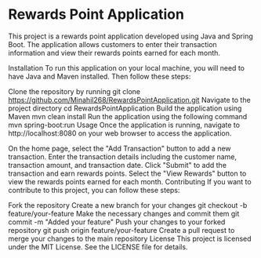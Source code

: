 # Rewards Point Application

This project is a rewards point application developed using Java and Spring Boot. The application allows customers to enter their transaction information and view their rewards points earned for each month.

Installation
To run this application on your local machine, you will need to have Java and Maven installed. Then follow these steps:

Clone the repository by running git clone https://github.com/Minahil268/RewardsPointApplication.git
Navigate to the project directory cd RewardsPointApplication
Build the application using Maven mvn clean install
Run the application using the following command mvn spring-boot:run
Usage
Once the application is running, navigate to http://localhost:8080 on your web browser to access the application.

On the home page, select the "Add Transaction" button to add a new transaction.
Enter the transaction details including the customer name, transaction amount, and transaction date.
Click "Submit" to add the transaction and earn rewards points.
Select the "View Rewards" button to view the rewards points earned for each month.
Contributing
If you want to contribute to this project, you can follow these steps:

Fork the repository
Create a new branch for your changes git checkout -b feature/your-feature
Make the necessary changes and commit them git commit -m "Added your feature"
Push your changes to your forked repository git push origin feature/your-feature
Create a pull request to merge your changes to the main repository
License
This project is licensed under the MIT License. See the LICENSE file for details.
